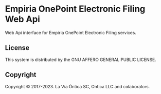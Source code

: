 ﻿# Empiria OnePoint Electronic Filing Web Api

Web Api interface for Empiria OnePoint Electronic Filing services.

## License

This system is distributed by the GNU AFFERO GENERAL PUBLIC LICENSE.

## Copyright

Copyright © 2017-2023. La Vía Óntica SC, Ontica LLC and colaborators.
